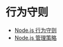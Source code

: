 # 行为守则

* [Node.js 行为守则](https://github.com/nodejs/admin/blob/HEAD/CODE_OF_CONDUCT.md)
* [Node.js 管理策略](https://github.com/nodejs/admin/blob/HEAD/Moderation-Policy.md)
